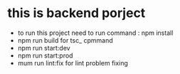 # this is backend porject

- to run this project need to run command : npm install
- npm run build for tsc\_ cpmmand
- npm run start:dev
- npm run start:prod
- mum run lint:fix for lint problem fixing
